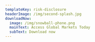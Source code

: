 ```yaml
---
templateKey: risk-disclosure
headerImage: /img/second-splash.jpg
downloadNow:
  image: /img/snowball-phone.png
  mainText: Access Global Markets Today
  subText: Download now
---
```



